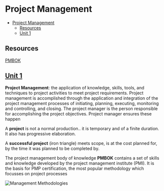 # Project Management

- [Project Management](#project-management)
  - [Resources](#resources)
  - [Unit 1](#unit-1)

## Resources

[PMBOK](http://benjaminklassen.com/documents/courses/management/projectmanagement/pmbok.pdf)

## [Unit 1](http://benjaminklassen.com/documents/courses/management/projectmanagement/capm1.pdf)

**Project Management**: the application of knowledge, skills, tools, and techniques to project activities to meet project requirements. Project management is accomplished through the application and integration of the project management processes of initiating, planning, executing, monitoring and  controlling, and closing. The project manager is the person responsible for accomplishing the project objectives. Project manager ensures these happen

A **project** is not a normal production.. it is temporary and of a finite duration. It also has progressive elaboration.

A **successful project** (iron triangle) meets scope, is at the cost planned for, by the time it was planned to be completed by.

The project management body of knowledge **PMBOK** contains a set of skills and knowledge developed by the project management institute (PMI). It is the basis for PMP certification, the most popular methodology which focusses on project processes

![Management Methodologies](https://i.imgur.com/ZTuSCgL.png?1)
